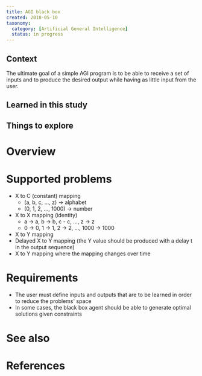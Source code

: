 ```yaml
---
title: AGI black box
created: 2018-05-10
taxonomy:
  category: [Artificial General Intelligence]
  status: in progress
---
```


## Context
The ultimate goal of a simple AGI program is to be able to receive a set of inputs and to produce the desired output while having as little input from the user.

## Learned in this study

## Things to explore

# Overview

# Supported problems
* X to C (constant) mapping
	* (a, b, c, ..., z) -> alphabet
	* (0, 1, 2, ..., 1000) -> number
* X to X mapping (identity)
	* a -> a, b -> b, c - c, ..., z -> z
	* 0 -> 0, 1 -> 1, 2 -> 2, ..., 1000 -> 1000
* X to Y mapping
* Delayed X to Y mapping (the Y value should be produced with a delay t in the output sequence)
* X to Y mapping where the mapping changes over time

# Requirements
* The user must define inputs and outputs that are to be learned in order to reduce the problems' space
* In some cases, the black box agent should be able to generate optimal solutions given constraints

# See also

# References
